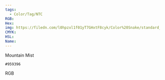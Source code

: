 ```yaml
---
tags:
  - Color/Tag/NTC
RGB:
Hex:
img: https://filedn.com/l0hpzxl1f01yT7GHxtF8cyk/Color%20Snake/standard_csv_to_svg/959396.svg
CMYK:
HSL:
Name:
---
```

Mountain Mist
```palette
#959396
```
RGB
